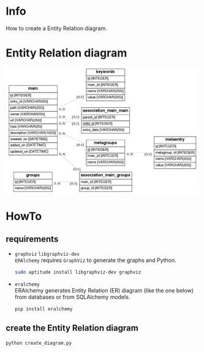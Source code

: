 # Info
How to create a Entity Relation diagram.
# Entity Relation diagram
![](erd_from_simdb.png)

# HowTo

## requirements
* `graphviz` `libgraphviz-dev` <br>
    `ERAlchemy` requires `GraphViz` to generate the graphs and Python.
    ```bash
    sudo aptitude install libgraphviz-dev graphviz
    ```
* `eralchemy` <br>
    ERAlchemy generates Entity Relation (ER) diagram (like the one below) from databases or from SQLAlchemy models.
    ```bash
    pip install eralchemy
    ```
## create the Entity Relation diagram
```bash
python create_diagram.py
```